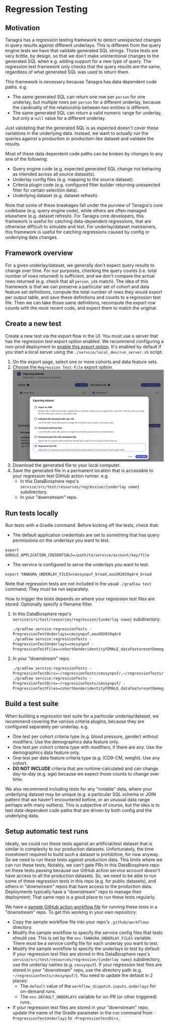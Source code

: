 # Regression Testing

## Motivation
Tanagra has a regression testing framework to detect unexpected changes in query results against different underlays.
This is different from the query engine tests we have that validate generated SQL strings. Those tests are very brittle, 
by design, so that we don't make unintentional changes to the generated SQL when e.g. adding support for a new type of 
query. The regression test framework only checks that the query results are the same, regardless of what generated SQL
was used to return them.

This framework is necessary because Tanagra has data dependent code paths. e.g.
  - The same generated SQL can return one row per `person` for one underlay, but multiple rows per `person` for a 
    different underlay, because the cardinality of the relationship between two entities is different.
  - The same generated SQL can return a valid numeric range for underlay, but only a `null` value for a different
    underlay.

Just validating that the generated SQL is as expected doesn't cover these variations in the underlying data.
Instead, we want to actually run the queries against a production or production-like dataset and validate the results.

Most of these data dependent code paths can be broken by changes to any one of the following:
- Query engine code (e.g. expected generated SQL change not behaving as intended across all source datasets).
- Underlay config files (e.g. mapping to the source dataset).
- Criteria plugin code (e.g. configured filter builder returning unexpected filter for certain selection data).
- Underlying dataset (e.g. dataset refresh).

Note that some of these breakages fall under the purview of Tanagra's core codebase (e.g. query engine code), while
others are often managed elsewhere (e.g. dataset refresh). For Tanagra core developers, this framework is useful for
catching data-dependent regressions, that are otherwise difficult to simulate and test. For underlay/dataset 
maintainers, this framework is useful for catching regressions caused by config or underlying data changes.

## Framework overview
For a given underlay/dataset, we generally don't expect query results to change over time. For our purposes, checking
the query counts (i.e. total number of rows returned) is sufficient, and we don't compare the actual rows returned 
(e.g. check that all `person_id`s match). The idea of this framework is that we can preserve a particular set of 
cohort and data feature set definitions, compute the total number of rows they would export per output table, and save 
these definitions and counts to a regression test file. Then we can take those same definitions, recompute the export
row counts with the most recent code, and expect them to match the original.

## Create a new test
Create a new test via the export flow in the UI. You must use a server that has the regression test export option
enabled. We recommend configuring a non-prod deployment to [enable this export option](./DATA_EXPORT.md). It's enabled 
by default if you start a local server using the `./service/local_dev/run_server.sh` script.

1. On the export page, select one or more cohorts and data feature sets.
2. Choose the `Regression Test File` export option.
   ![Regression Test Export screenshot](./images/regression_test_export_screenshot.png "Regression Test Export")
3. Download the generated file to your local computer.
4. Save the generated file in a permanent location that is accessible to your regression test GitHub action runner. e.g.
    - In this DataBiosphere repo's `service/src/test/resources/regression/{underlay name}` subdirectory.
    - In your "downstream" repo.

## Run tests locally
Run tests with a Gradle command. Before kicking off the tests, check that:
- The default application credentials are set to something that has query permissions on the underlays 
you want to test.
```
export GOOGLE_APPLICATION_CREDENTIALS=/path/to/service/account/key/file
```
- The service is configured to serve the underlays you want to test.
```
export TANAGRA_UNDERLAY_FILES=cmssynpuf_broad,aouSR2019q4r4_broad
```

Note that regression tests are not included in the usual `./gradlew test` command; They must be run separately.

How to trigger the tests depends on where your regression test files are stored. Optionally specify a filename filter.
1. In this DataBiosphere repo's `service/src/test/resources/regression/{underlay name}` subdirectory.
    ```
    ./gradlew service:regressionTests -PregressionTestUnderlays=cmssynpuf,aouSR2019q4r4
    ./gradlew service:regressionTests -PregressionTestUnderlays=cmssynpuf -PregressionTestFiles=cohortGenderidentityFEMALE_datafeaturesetDemographics.json
    ```
2. In your "downstream" repo.
    ```
    ./gradlew service:regressionTests -PregressionTestDirs=~/regressionTests/cmssynpuf/,~/regressionTests/aouSR2019q4r4/
    ./gradlew service:regressionTests -PregressionTestDirs=~/regressionTests/cmssynpuf/ -PregressionTestFiles=cohortGenderidentityFEMALE_datafeaturesetDemographics.json
    ```

## Build a test suite
When building a regression test suite for a particular underlay/dataset, we recommend covering the various criteria 
plugins, because they are configured separately per underlay. e.g.
- One test per cohort criteria type (e.g. blood pressure, gender) without modifiers. Use the demographics data feature 
only.
- One test per cohort criteria type with modifiers, if there are any. Use the demographics data feature only.
- One test per data feature criteria type (e.g. ICD9-CM, weight). Use any cohort.
- **DO NOT INCLUDE** criteria that are runtime-calculated and can change day-to-day (e.g. age) because we expect those
counts to change over time.

We also recommend including tests for any "notable" data, where your underlying dataset may be unique (e.g. a particular
SQL schema or JOIN pattern that we haven't encountered before, or an unusual data range perhaps with many outliers).
This is subjective of course, but the idea is to test data-dependent code paths that are driven by both config and the
underlying data.

## Setup automatic test runs
Ideally, we could run these tests against an artificial/test dataset that is similar in complexity to our production
datasets. Unfortunately, the time investment required to build such a dataset is prohibitive, for now anyway. So we 
need to run these tests against production data. This limits where we can run these tests; Notably, we can't gate PRs 
in this DataBiosphere repo on these tests passing because our GitHub action service account doesn't have access to all
the production datasets. So, we need to be able to run some of these regression tests in this repo (e.g. for public
datasets), and others in "downstream" repos that have access to the production data. Deployments typically have a
"downstream" repo to manage their deployment; That same repo is a good place to run these tests regularly.

We have a [sample GitHub action workflow file](../.github/workflowsForDownstreamRepo/regression-test-downstream-repo.yaml) 
for running these tests in a "downstream" repo. To get this working in your own repository:
- Copy the sample workflow file into your repo's `.github/workflows` directory.
- Modify the sample workflow to specify the service config files that tests should use. This is set by the
  `env.TANAGRA_UNDERLAY_FILES` variable. There must be a service config file for each underlay you want to test.
- Modify the sample workflow to specify the underlays to test by default.
  If your regression test files are stored in this DataBiosphere repo's `service/src/test/resources/regression/{underlay name}` 
  subdirectory, use the underlay names (e.g. `cmssynpuf`). If your regression test files are stored in your "downstream"
  repo, use the directory path (e.g. `~/regressionTests/cmssynpuf/`). You need to update the default in 2 places:
    - The `default` value of the `workflow_dispatch.inputs.underlays` for on-demand runs.
    - The `env.DEFAULT_UNDERLAYS` variable for on-PR (or other triggered) runs.
- If your regression test files are stored in your "downstream" repo, update the name of the Gradle parameter in the 
  run command from `-PregressionTestUnderlays` to `-PregressionTestDirs`.
